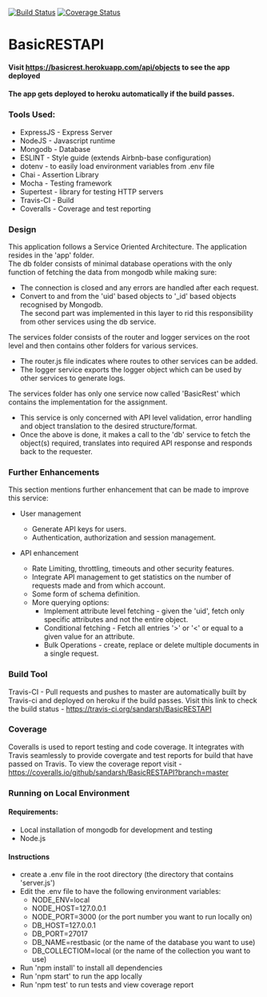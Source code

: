 [![Build Status](https://travis-ci.org/sandarsh/BasicRESTAPI.svg?branch=master)](https://travis-ci.org/sandarsh/BasicRESTAPI)
[![Coverage Status](https://coveralls.io/repos/github/sandarsh/BasicRESTAPI/badge.svg?branch=master)](https://coveralls.io/github/sandarsh/BasicRESTAPI?branch=master)

# BasicRESTAPI

#### Visit https://basicrest.herokuapp.com/api/objects to see the app deployed
#### The app gets deployed to heroku automatically if the build passes.

### Tools Used:
* ExpressJS - Express Server
* NodeJS - Javascript runtime
* Mongodb - Database
* ESLINT - Style guide (extends Airbnb-base configuration)
* dotenv - to easily load environment variables from .env file
* Chai - Assertion Library
* Mocha - Testing framework
* Supertest - library for testing HTTP servers
* Travis-CI - Build
* Coveralls - Coverage and test reporting

### Design
This application follows a Service Oriented Architecture. The application resides in the 'app' folder.  
The db folder consists of minimal database operations with the only function of fetching the data from mongodb while making sure:
* The connection is closed and any errors are handled after each request.
* Convert to and from the 'uid' based objects to '_id' based objects recognised by Mongodb.  
The second part was implemented in this layer to rid this responsibility from other services using the db service.

The services folder consists of the router and logger services on the root level and then contains other folders for various services.
* The router.js file indicates where routes to other services can be added.
* The logger service exports the logger object which can be used by other services to generate logs.

The services folder has only one service now called 'BasicRest' which contains the implementation for the assignment.
* This service is only concerned with API level validation, error handling and object translation to the desired structure/format.
* Once the above is done, it makes a call to the 'db' service to fetch the object(s) required, translates into required API response and responds back to the requester. 

### Further Enhancements
This section mentions further enhancement that can be made to improve this service:
* User management
    * Generate API keys for users.
    * Authentication, authorization and session management.

* API enhancement
    * Rate Limiting, throttling, timeouts and other security features.
    * Integrate API management to get statistics on the number of requests made and from which account.
    * Some form of schema definition.
    * More querying options:
        * Implement attribute level fetching - given the 'uid', fetch only specific attributes and not the entire object.
        * Conditional fetching - Fetch all entries '>' or '<' or equal to a given value for an attribute.
        * Bulk Operations - create, replace or delete multiple documents in a single request.

### Build Tool
Travis-CI - Pull requests and pushes to master are automatically built by Travis-ci and deployed on heroku if the build passes.
Visit this link to check the build status - https://travis-ci.org/sandarsh/BasicRESTAPI

### Coverage
Coveralls is used to report testing and code coverage. It integrates with Travis seamlessly to provide covergate and test reports for build that have passed on Travis.
To view the coverage report visit - https://coveralls.io/github/sandarsh/BasicRESTAPI?branch=master

### Running on Local Environment
#### Requirements:
* Local installation of mongodb for development and testing  
* Node.js
#### Instructions
* create a .env file in the root directory (the directory that contains 'server.js')
* Edit the .env file to have the following environment variables:  
    * NODE_ENV=local
    * NODE_HOST=127.0.0.1
    * NODE_PORT=3000   (or the port number you want to run locally on)
    * DB_HOST=127.0.0.1
    * DB_PORT=27017
    * DB_NAME=restbasic (or the name of the database you want to use)
    * DB_COLLECTIOM=local (or the name of the collection you want to use)
* Run 'npm install' to install all dependencies
* Run 'npm start' to run the app locally
* Run 'npm test' to run tests and view coverage report
  

